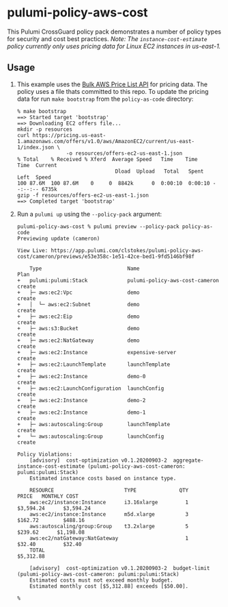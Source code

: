 # pulumi-policy-aws-cost

This Pulumi CrossGuard policy pack demonstrates a number of policy types for security and cost best 
practices. _Note: The `instance-cost-estimate` policy currently only uses pricing data for Linux EC2 instances in us-east-1._


## Usage

1. This example uses the [Bulk AWS Price List API](https://docs.aws.amazon.com/awsaccountbilling/latest/aboutv2/using-ppslong.html) 
for pricing data. The policy uses a file thats committed to this repo. To update the pricing data for 
run `make bootstrap` from the `policy-as-code` directory:

    ```
    % make bootstrap
    ==> Started target 'bootstrap'
    ==> Downloading EC2 offers file...
    mkdir -p resources
    curl https://pricing.us-east-1.amazonaws.com/offers/v1.0/aws/AmazonEC2/current/us-east-1/index.json \
                    -o resources/offers-ec2-us-east-1.json
    % Total    % Received % Xferd  Average Speed   Time    Time     Time  Current
                                    Dload  Upload   Total   Spent    Left  Speed
    100 87.6M  100 87.6M    0     0  8842k      0  0:00:10  0:00:10 --:--:-- 6735k
    gzip -f resources/offers-ec2-us-east-1.json
    ==> Completed target 'bootstrap'
    ```

1. Run a `pulumi up` using the `--policy-pack` argument:

    ```
    pulumi-policy-aws-cost % pulumi preview --policy-pack policy-as-code 
    Previewing update (cameron)

    View Live: https://app.pulumi.com/clstokes/pulumi-policy-aws-cost/cameron/previews/e53e358c-1e51-42ce-bed1-9fd5146bf98f

        Type                            Name                            Plan       
    +   pulumi:pulumi:Stack             pulumi-policy-aws-cost-cameron  create     
    +   ├─ aws:ec2:Vpc                  demo                            create     
    +   │  └─ aws:ec2:Subnet            demo                            create     
    +   ├─ aws:ec2:Eip                  demo                            create     
    +   ├─ aws:s3:Bucket                demo                            create     
    +   ├─ aws:ec2:NatGateway           demo                            create     
    +   ├─ aws:ec2:Instance             expensive-server                create     
    +   ├─ aws:ec2:LaunchTemplate       launchTemplate                  create     
    +   ├─ aws:ec2:Instance             demo-0                          create     
    +   ├─ aws:ec2:LaunchConfiguration  launchConfig                    create     
    +   ├─ aws:ec2:Instance             demo-2                          create     
    +   ├─ aws:ec2:Instance             demo-1                          create     
    +   ├─ aws:autoscaling:Group        launchTemplate                  create     
    +   └─ aws:autoscaling:Group        launchConfig                    create     
    
    Policy Violations:
        [advisory]  cost-optimization v0.1.20200903-2  aggregate-instance-cost-estimate (pulumi-policy-aws-cost-cameron: pulumi:pulumi:Stack)
        Estimated instance costs based on instance type.
        
        RESOURCE                       TYPE              QTY          PRICE   MONTHLY COST
        aws:ec2/instance:Instance      i3.16xlarge         1      $3,594.24      $3,594.24
        aws:ec2/instance:Instance      m5d.xlarge          3        $162.72        $488.16
        aws:autoscaling/group:Group    t3.2xlarge          5        $239.62      $1,198.08
        aws:ec2/natGateway:NatGateway                      1         $32.40         $32.40
        TOTAL                                                                    $5,312.88
        
        [advisory]  cost-optimization v0.1.20200903-2  budget-limit (pulumi-policy-aws-cost-cameron: pulumi:pulumi:Stack)
        Estimated costs must not exceed monthly budget.
        Estimated monthly cost [$5,312.88] exceeds [$50.00].
        
    % 
    ```
